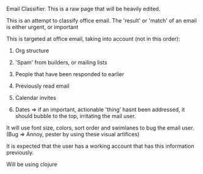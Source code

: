 Email Classifier.
This is a raw page that will be heavily edited.

This is an attempt to classify office email. The 'result' or 'match' of an email is either urgent, or important

This is targeted at office email, taking into account (not in this order):

1) Org structure

2) 'Spam' from builders, or mailing lists

3) People that have been responded to earlier

4) Previously read email

5) Calendar invites

6) Dates => if an important, actionable 'thing' hasnt been addressed, it should bubble to the top, irritating the mail user.


It will use font size, colors, sort order and swimlanes to bug the email user. (Bug => Annoy, pester by using these visual artifices)

It is expected that the user has a working account that has this information previously.

Will be using clojure
